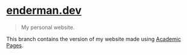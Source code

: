 # [enderman.dev][website]

> My personal website.

This branch contains the version of my website made using [Academic Pages][academic-pages].

<!-- Link aliases -->

[website]: https://enderman.dev

<!-- References -->

[academic-pages]: https://github.com/academicpages/academicpages.github.io?tab=readme-ov-file
